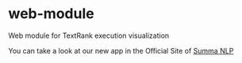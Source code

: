 web-module
==========

Web module for TextRank execution visualization

You can take a look at our new app in the Official Site of [Summa NLP](http://summanlp.herokuapp.com/)
